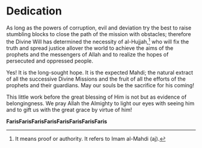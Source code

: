 Dedication
==========

As long as the powers of corruption, evil and deviation try the best to
raise stumbling blocks to close the path of the mission with obstacles;
therefore the Divine Will has determined the necessity of al-Hujjah,[^1]
who will fix the truth and spread justice allover the world to achieve
the aims of the prophets and the messengers of Allah and to realize the
hopes of persecuted and oppressed people.

Yes! It is the long-sought hope. It is the expected Mahdi; the natural
extract of all the successive Divine Missions and the fruit of all the
efforts of the prophets and their guardians. May our souls be the
sacrifice for his coming!

This little work before the great blessing of Him is not but as evidence
of belongingness. We pray Allah the Almighty to light our eyes with
seeing him and to gift us with the great grace by virtue of him!

**FarisFarisFarisFarisFarisFarisFarisFaris**

[^1]: It means proof or authority. It refers to Imam al-Mahdi (aj).


